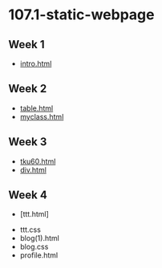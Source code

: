 # 107.1-static-webpage

## Week 1
- [ intro.html ](https://github.com/m2314882886/107.1-static-webpage/blob/master/w01/intro.html)

## Week 2
- [table.html](https://github.com/m2314882886/107.1-static-webpage/blob/master/w02/table.html)
- [myclass.html](https://github.com/m2314882886/107.1-static-webpage/blob/master/w02/myclass.html)

## Week 3
- [tku60.html](https://github.com/m2314882886/107.1-static-webpage/blob/master/w03/images/tku60.html)
- [div.html](https://github.com/m2314882886/107.1-static-webpage/blob/master/w03/div.html)

## Week 4
- [ttt.html]
* ttt.css
* blog(1).html
* blog.css
* profile.html
<!--stackedit_data:
eyJoaXN0b3J5IjpbLTE4NzI3NTU5OTIsLTEyMTA3OTE0NjksMj
AyODg4MTM3OCwtMTUzODk2MDU0LC02Mzc1MDIyOTUsODQ0NDcw
MTI1XX0=
-->